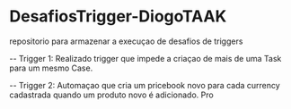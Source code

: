# DesafiosTrigger-DiogoTAAK
repositorio para armazenar a execuçao de desafios de triggers

-- Trigger 1: Realizado trigger que impede a criaçao de mais de uma Task para um mesmo Case.
  

-- Trigger 2: Automaçao que cria um pricebook novo para cada currency cadastrada quando um produto novo é adicionado.
  Pro
